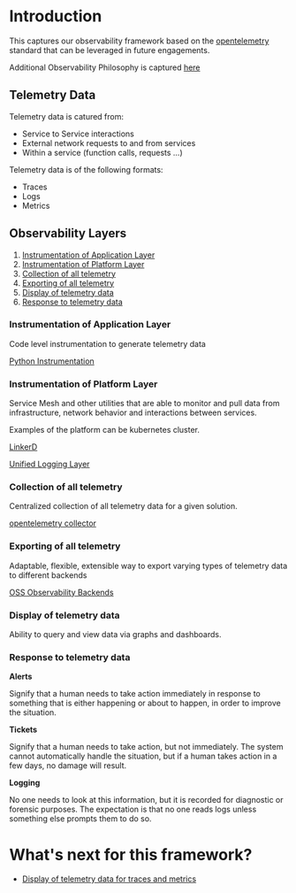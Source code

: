 # Introduction 

This captures our observability framework based on the [opentelemetry](https://opentelemetry.io/) standard that can be leveraged in future engagements.  

Additional Observability Philosophy is captured [here](./docs/OBSERVABILITY.md)


## Telemetry Data 

Telemetry data is catured from: 
* Service to Service interactions 
* External network requests to and from services 
* Within a service (function calls, requests ...) 

Telemetry data is of the following formats: 
* Traces 
* Logs 
* Metrics 
## Observability Layers 

1. [Instrumentation of Application Layer](#Instrumentation-of-Application-Layer)  
2. [Instrumentation of Platform Layer](#Instrumentation-of-Platform-Layer)
3. [Collection of all telemetry](#Collection-of-all-telemetry) 
4. [Exporting of all telemetry](#Exporting-of-all-telemetry) 
5. [Display of telemetry data](#Display-of-telemetry-data) 
6. [Response to telemetry data](#Response-to-telemetry-data) 

### Instrumentation of Application Layer

Code level instrumentation to generate telemetry data 

[Python Instrumentation](./code/python_app)
### Instrumentation of Platform Layer

Service Mesh and other utilities that are able to monitor and pull data from infrastructure, network behavior and interactions between services. 

Examples of the platform can be kubernetes cluster. 

[LinkerD](./code/linkerd)

[Unified Logging Layer](./code/logging)

### Collection of all telemetry

Centralized collection of all telemetry data for a given solution.

[opentelemetry collector](./otel_collector)

### Exporting of all telemetry 

Adaptable, flexible, extensible way to export varying types of telemetry data to different backends 

[OSS Observability Backends](./otel_exporters)

### Display of telemetry data 

Ability to query and view data via graphs and dashboards. 
### Response to telemetry data

**Alerts**

Signify that a human needs to take action immediately in response to something that is either happening or about to happen, in order to improve the situation.

**Tickets**

Signify that a human needs to take action, but not immediately. The system cannot automatically handle the situation, but if a human takes action in a few days, no damage will result.

**Logging**

No one needs to look at this information, but it is recorded for diagnostic or forensic purposes. The expectation is that no one reads logs unless something else prompts them to do so.

# What's next for this framework?

* [Display of telemetry data for traces and metrics](#Display-of-telemetry-data ) 